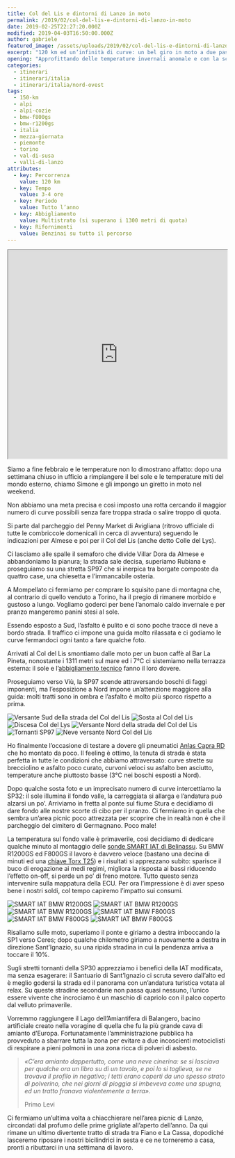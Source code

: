 ```yaml
---
title: Col del Lis e dintorni di Lanzo in moto
permalink: /2019/02/col-del-lis-e-dintorni-di-lanzo-in-moto
date: 2019-02-25T22:27:20.000Z
modified: 2019-04-03T16:50:00.000Z
author: gabriele
featured_image: /assets/uploads/2019/02/col-del-lis-e-dintorni-di-lanzo-in-moto/galleries/DSC5978_.jpg
excerpt: "120 km ed un’infinità di curve: un bel giro in moto a due passi da Torino!"
opening: "Approfittando delle temperature invernali anomale e con la scusa di testare l’equipaggiamento delle moto per il prossimo viaggio, abbiamo percorso un breve ma scenografico itinerario a due passi dal capoluogo piemontese."
categories:
  - itinerari
  - itinerari/italia
  - itinerari/italia/nord-ovest
tags:
  - 150-km
  - alpi
  - alpi-cozie
  - bmw-f800gs
  - bmw-r1200gs
  - italia
  - mezza-giornata
  - piemonte
  - torino
  - val-di-susa
  - valli-di-lanzo
attributes:
  - key: Percorrenza
    value: 120 km
  - key: Tempo
    value: 3-4 ore
  - key: Periodo
    value: Tutto l’anno
  - key: Abbigliamento
    value: Multistrato (si superano i 1300 metri di quota)
  - key: Rifornimenti
    value: Benzinai su tutto il percorso
---
```


<iframe src="https://www.google.com/maps/d/u/1/embed?mid=1sCzlXPdP1Gm3EB4pa7Gz49aJ5wxgxNuw" width="100%" height="480"></iframe>

Siamo a fine febbraio e le temperature non lo dimostrano affatto: dopo una settimana chiuso in ufficio a rimpiangere il bel sole e le temperature miti del mondo esterno, chiamo Simone e gli impongo un giretto in moto nel weekend.

Non abbiamo una meta precisa e così imposto una rotta cercando il maggior numero di curve possibili senza fare troppa strada o salire troppo di quota.

Si parte dal parcheggio del Penny Market di Avigliana (ritrovo ufficiale di tutte le combriccole domenicali in cerca di avventura) seguendo le indicazioni per Almese e poi per il Col del Lis (anche detto Colle del Lys).

Ci lasciamo alle spalle il semaforo che divide Villar Dora da Almese e abbandoniamo la pianura; la strada sale decisa, superiamo Rubiana e proseguiamo su una stretta SP97 che si inerpica tra borgate composte da quattro case, una chiesetta e l’immancabile osteria.

A Mompellato ci fermiamo per comprare lo squisito pane di montagna che, al contrario di quello venduto a Torino, ha il pregio di rimanere morbido e gustoso a lungo. Vogliamo goderci per bene l’anomalo caldo invernale e per pranzo mangeremo panini stesi al sole.

Essendo esposto a Sud, l’asfalto è pulito e ci sono poche tracce di neve a bordo strada. Il traffico ci impone una guida molto rilassata e ci godiamo le curve fermandoci ogni tanto a fare qualche foto.

Arrivati al Col del Lis smontiamo dalle moto per un buon caffè al Bar La Pineta, nonostante i 1311 metri sul mare ed i 7°C ci sistemiamo nella terrazza esterna: il sole e l’[abbigliamento tecnico](https://amzn.to/2VkKwaV) fanno il loro dovere.

Proseguiamo verso Viù, la SP97 scende attraversando boschi di faggi imponenti, ma l’esposizione a Nord impone un’attenzione maggiore alla guida: molti tratti sono in ombra e l’asfalto è molto più sporco rispetto a prima.

![Versante Sud della strada del Col del Lis](/assets/uploads/2019/02/col-del-lis-e-dintorni-di-lanzo-in-moto/galleries/DSC5973.jpg "Versante Sud della strada del Col del Lis")
![Sosta al Col del Lis](/assets/uploads/2019/02/col-del-lis-e-dintorni-di-lanzo-in-moto/galleries/IMG_2789.jpg "Sosta al Col del Lis")
![Discesa Col del Lys](/assets/uploads/2019/02/col-del-lis-e-dintorni-di-lanzo-in-moto/galleries/DSC00511.jpg "Iniziamo la discesa in uno splendido faggeto")
![Versante Nord della strada del Col del Lis](/assets/uploads/2019/02/col-del-lis-e-dintorni-di-lanzo-in-moto/galleries/DSC5978_.jpg "Versante Nord della strada del Col del Lis")
![Tornanti SP97](/assets/uploads/2019/02/col-del-lis-e-dintorni-di-lanzo-in-moto/galleries/DSC5997_.jpg "Curve e tornanti non mancano!")
![Neve versante Nord Col del Lis](/assets/uploads/2019/02/col-del-lis-e-dintorni-di-lanzo-in-moto/galleries/DSC00513.jpg "Le zone in ombra del versante Nord sono ancora innevate")

Ho finalmente l’occasione di testare a dovere gli pneumatici [Anlas Capra RD](https://ebay.us/RSGtuD) che ho montato da poco. Il feeling è ottimo, la tenuta di strada è stata perfetta in tutte le condizioni che abbiamo attraversato: curve strette su brecciolino e asfalto poco curato, curvoni veloci su asfalto ben asciutto, temperature anche piuttosto basse (3°C nei boschi esposti a Nord).

Dopo qualche sosta foto e un imprecisato numero di curve intercettiamo la SP32: il sole illumina il fondo valle, la carreggiata si allarga e l’andatura può alzarsi un po’. Arriviamo in fretta al ponte sul fiume Stura e decidiamo di dare fondo alle nostre scorte di cibo per il pranzo. Ci fermiamo in quella che sembra un’area picnic poco attrezzata per scoprire che in realtà non è che il parcheggio del cimitero di Germagnano. Poco male!

La temperatura sul fondo valle è primaverile, così decidiamo di dedicare qualche minuto al montaggio delle [sonde SMART IAT di Belinassu](http://www.belinassu.it/396108585/product/3376082/centralina-smart-iat-per-bmw-motorrad-tutte?catid=1186692). Su BMW R1200GS ed F800GS il lavoro è davvero veloce (bastano una decina di minuti ed una [chiave Torx T25](https://amzn.to/2EmYJ0n)) e i risultati si apprezzano subito: sparisce il buco di erogazione ai medi regimi, migliora la risposta ai bassi riducendo l’effetto on-off, si perde un po’ di freno motore. Tutto questo senza intervenire sulla mappatura della ECU. Per ora l’impressione è di aver speso bene i nostri soldi, col tempo capiremo l’impatto sui consumi.

![SMART IAT BMW R1200GS](/assets/uploads/2019/02/col-del-lis-e-dintorni-di-lanzo-in-moto/galleries/52605311_1514076432067017_6282577293281853440_o.jpg "Per montare la IAT di Belinassu su R1200GS basta smontare la carena sinistra…")
![SMART IAT BMW R1200GS](/assets/uploads/2019/02/col-del-lis-e-dintorni-di-lanzo-in-moto/galleries/51616429_1514076425400351_9146450744541446144_o.jpg "…scollegare il connettore della IAT premendo la molla…")
![SMART IAT BMW R1200GS](/assets/uploads/2019/02/col-del-lis-e-dintorni-di-lanzo-in-moto/galleries/53055697_1514076792066981_4798746365452615680_o.jpg "…ed infine sfilare la IAT e sostituire con quella di belinassu.it")
![SMART IAT BMW F800GS](/assets/uploads/2019/02/col-del-lis-e-dintorni-di-lanzo-in-moto/galleries/53052549_1514076865400307_4895197857608368128_o.jpg "Per montare la IAT di Belinassu su F800GS basta svitare le 4 viti della plastica superiore…")
![SMART IAT BMW F800GS](/assets/uploads/2019/02/col-del-lis-e-dintorni-di-lanzo-in-moto/galleries/53072455_1514076885400305_4979451419305181184_o.jpg "…svitare le 2 viti sulla base del nottolino…")
![SMART IAT BMW F800GS](/assets/uploads/2019/02/col-del-lis-e-dintorni-di-lanzo-in-moto/galleries/52837084_1514076878733639_4595799235047194624_o.jpg "…sfilare il connettore premendo la molletta, estrarre la IAT e rimpiazzarla con la nuova SMART IAT!")

Risaliamo sulle moto, superiamo il ponte e giriamo a destra imboccando la SP1 verso Ceres; dopo qualche chilometro giriamo a nuovamente a destra in direzione Sant’Ignazio, su una ripida stradina in cui la pendenza arriva a toccare il 10%.

Sugli stretti tornanti della SP30 apprezziamo i benefici della IAT modificata, ma senza esagerare: il Santuario di Sant’Ignazio ci scruta severo dall’alto ed è meglio godersi la strada ed il panorama con un’andatura turistica votata al relax. Su queste stradine secondarie non passa quasi nessuno, l’unico essere vivente che incrociamo è un maschio di capriolo con il palco coperto dal velluto primaverile.

Vorremmo raggiungere il Lago dell’Amiantifera di Balangero, bacino artificiale creato nella voragine di quella che fu la più grande cava di amianto d’Europa. Fortunatamente l’amministrazione pubblica ha provveduto a sbarrare tutta la zona per evitare a due incoscienti motociclisti di respirare a pieni polmoni in una zona ricca di polveri di asbesto.

> _«C’era amianto dappertutto, come una neve cinerina: se si lasciava per qualche ora un libro su di un tavolo, e poi lo si toglieva, se ne trovava il profilo in negativo; i tetti erano coperti da uno spesso strato di polverino, che nei giorni di pioggia si imbeveva come una spugna, ed un tratto franava violentemente a terra»._
>
> Primo Levi

Ci fermiamo un’ultima volta a chiacchierare nell’area picnic di Lanzo, circondati dal profumo delle prime grigliate all’aperto dell’anno. Da qui rimane un ultimo divertente tratto di strada tra Fiano e La Cassa, dopodiché lasceremo riposare i nostri bicilindrici in sesta e ce ne torneremo a casa, pronti a ributtarci in una settimana di lavoro.
